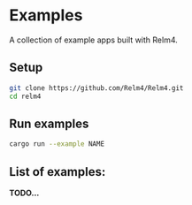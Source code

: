 # Examples

A collection of example apps built with Relm4.

## Setup

```bash
git clone https://github.com/Relm4/Relm4.git
cd relm4
```

## Run examples

```bash
cargo run --example NAME
```

## List of examples:

**TODO...**
